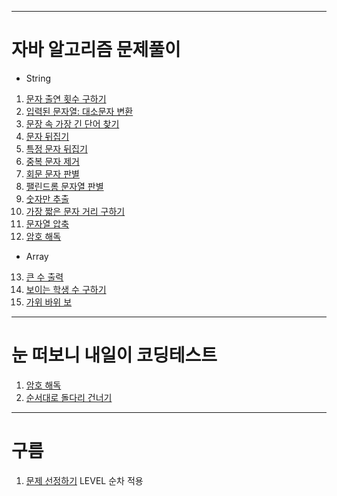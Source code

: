 ________________________________________________________________

# 자바 알고리즘 문제풀이
- String
1. [문자 출연 횟수 구하기](CodingTest/src/_J01/Main.java)
2. [입력된 문자열: 대소문자 변환](CodingTest/src/_J02/Main.java)
3. [문장 속 가장 긴 단어 찾기](CodingTest/src/_J03/Main.java)
4. [문자 뒤집기](CodingTest/src/_J04/Main.java)
5. [특정 문자 뒤집기](CodingTest/src/_J05/Main.java)
6. [중복 문자 제거](CodingTest/src/_J06/Main.java)
7. [회문 문자 판별](CodingTest/src/_J07/Main.java)
8. [팰린드롬 문자열 판별](CodingTest/src/_J08/Main.java)
9. [숫자만 추출](CodingTest/src/_J09/Main.java)
10. [가장 짧은 문자 거리 구하기](CodingTest/src/_J10/Main.java)
11. [문자열 압축](CodingTest/src/_J11/Main.java)
12. [암호 해독](CodingTest/src/_J12/Main.java)

- Array
13. [큰 수 출력](CodingTest/src/_J13/Main.java)
14. [보이는 학생 수 구하기](CodingTest/src/_J14/Main.java)
15. [가위 바위 보](CodingTest/src/J_15/Main.java)
  
________________________________________________________________

# 눈 떠보니 내일이 코딩테스트
1. [암호 해독](CodingTest/src/Q1/Main.java)
2. [순서대로 돌다리 건너기](CodingTest/src/Q2/Main.java)
________________________________________________________________

# 구름
1. [문제 선정하기](CodingTest/src/_goorm1/Main.java) LEVEL 순차 적용

